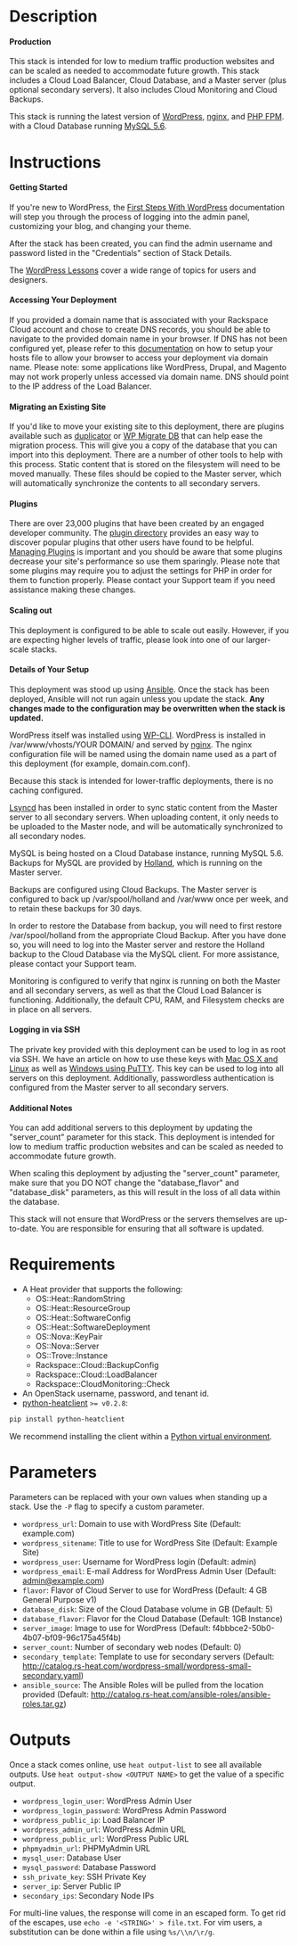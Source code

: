 Description
===========

#### Production

This stack is intended for low to medium traffic production
websites and can be scaled as needed to accommodate future
growth.  This stack includes a Cloud Load Balancer, Cloud
Database, and a Master server (plus optional secondary
servers).  It also includes Cloud Monitoring and Cloud
Backups.

This stack is running the latest version of
[WordPress](http://wordpress.org/about/),
[nginx](https://www.nginx.com/),
and [PHP FPM](http://php-fpm.org/).
with a Cloud Database running
[MySQL 5.6](http://www.mysql.com/about/).


Instructions
===========

#### Getting Started
If you're new to WordPress, the [First Steps With
WordPress](http://codex.wordpress.org/First_Steps_With_WordPress)
documentation will step you through the process of logging into the admin
panel, customizing your blog, and changing your theme.

After the stack has been created, you can find the admin username and
password listed in the "Credentials" section of Stack Details.

The [WordPress Lessons](http://codex.wordpress.org/WordPress_Lessons) cover a
wide range of topics for users and designers.

#### Accessing Your Deployment
If you provided a domain name that is associated with your Rackspace Cloud
account and chose to create DNS records, you should be able to navigate to
the provided domain name in your browser. If DNS has not been configured yet,
please refer to this
[documentation](http://www.rackspace.com/knowledge_center/article/how-do-i-modify-my-hosts-file)
on how to setup your hosts file to allow your browser to access your
deployment via domain name. Please note: some applications like WordPress,
Drupal, and Magento may not work properly unless accessed via domain name.
DNS should point to the IP address of the Load Balancer.

#### Migrating an Existing Site
If you'd like to move your existing site to this deployment, there are
plugins available such as
[duplicator](http://wordpress.org/plugins/duplicator/) or [WP Migrate
DB](http://wordpress.org/plugins/wp-migrate-db/) that can help ease the
migration process.  This will give you a copy of the database that you can
import into this deployment.  There are a number of other tools to help with
this process.  Static content that is stored on the filesystem will need to
be moved manually.  These files should be copied to the Master server, which
will automatically synchronize the contents to all secondary servers.

#### Plugins
There are over 23,000 plugins that have been created by an engaged developer
community. The [plugin directory](http://wordpress.org/extend/plugins/)
provides an easy way to discover popular plugins that other users have found
to be helpful. [Managing
Plugins](https://codex.wordpress.org/Managing_Plugins) is important and you
should be aware that some plugins decrease your site's performance so use
them sparingly.  Please note that some plugins may require you to adjust the
settings for PHP in order for them to function properly.  Please contact
your Support team if you need assistance making these changes.

#### Scaling out
This deployment is configured to be able to scale out easily.  However,
if you are expecting higher levels of traffic, please look into one of our
larger-scale stacks.

#### Details of Your Setup
This deployment was stood up using [Ansible](http://www.ansible.com/).
Once the stack has been deployed, Ansible will not run again unless you update the
stack. **Any changes made to the configuration may be overwritten when the stack
is updated.**

WordPress itself was installed using [WP-CLI](http://wp-cli.org/). WordPress
is installed in /var/www/vhosts/YOUR DOMAIN/ and served by [nginx](https://www.nginx.com/).
The nginx configuration file will be named using the domain name used as a
part of this deployment (for example, domain.com.conf).

Because this stack is intended for lower-traffic deployments, there is no
caching configured.

[Lsyncd](https://github.com/axkibe/lsyncd) has been installed in order to
sync static content from the Master server to all secondary servers.
When uploading content, it only needs to be uploaded to the Master node,
and will be automatically synchronized to all secondary nodes.

MySQL is being hosted on a Cloud Database instance, running MySQL 5.6.
Backups for MySQL are provided by [Holland](http://wiki.hollandbackup.org/),
which is running on the Master server.

Backups are configured using Cloud Backups.  The Master server is configured
to back up /var/spool/holland and /var/www once per week, and to retain
these backups for 30 days.

In order to restore the Database from backup, you will need to first restore
/var/spool/holland from the appropriate Cloud Backup.  After you have done so,
you will need to log into the Master server and restore the Holland backup
to the Cloud Database via the MySQL client.  For more assistance, please
contact your Support team.

Monitoring is configured to verify that nginx is running on both the Master
and all secondary servers, as well as that the Cloud Load Balancer is
functioning.  Additionally, the default CPU, RAM, and Filesystem checks
are in place on all servers.

#### Logging in via SSH
The private key provided with this deployment can be used to log in as
root via SSH. We have an article on how to use these keys with [Mac OS X and
Linux](http://www.rackspace.com/knowledge_center/article/logging-in-with-a-ssh-private-key-on-linuxmac)
as well as [Windows using
PuTTY](http://www.rackspace.com/knowledge_center/article/logging-in-with-a-ssh-private-key-on-windows).
This key can be used to log into all servers on this deployment.
Additionally, passwordless authentication is configured from the Master
server to all secondary servers.

#### Additional Notes
You can add additional servers to this deployment by updating the
"server_count" parameter for this stack. This deployment is
intended for low to medium traffic production websites and can be
scaled as needed to accommodate future growth.

When scaling this deployment by adjusting the "server_count" parameter,
make sure that you DO NOT change the "database_flavor" and "database_disk"
parameters, as this will result in the loss of all data within the
database.

This stack will not ensure that WordPress or the servers themselves are
up-to-date.  You are responsible for ensuring that all software is
updated.


Requirements
============
* A Heat provider that supports the following:
  * OS::Heat::RandomString
  * OS::Heat::ResourceGroup
  * OS::Heat::SoftwareConfig
  * OS::Heat::SoftwareDeployment
  * OS::Nova::KeyPair
  * OS::Nova::Server
  * OS::Trove::Instance
  * Rackspace::Cloud::BackupConfig
  * Rackspace::Cloud::LoadBalancer
  * Rackspace::CloudMonitoring::Check
* An OpenStack username, password, and tenant id.
* [python-heatclient](https://github.com/openstack/python-heatclient)
`>= v0.2.8`:

```bash
pip install python-heatclient
```

We recommend installing the client within a [Python virtual
environment](http://www.virtualenv.org/).

Parameters
==========
Parameters can be replaced with your own values when standing up a stack. Use
the `-P` flag to specify a custom parameter.

* `wordpress_url`: Domain to use with WordPress Site (Default: example.com)
* `wordpress_sitename`: Title to use for WordPress Site (Default: Example Site)
* `wordpress_user`: Username for WordPress login (Default: admin)
* `wordpress_email`: E-mail Address for WordPress Admin User (Default: admin@example.com)
* `flavor`: Flavor of Cloud Server to use for WordPress (Default: 4 GB General Purpose v1)
* `database_disk`: Size of the Cloud Database volume in GB (Default: 5)
* `database_flavor`: Flavor for the Cloud Database (Default: 1GB Instance)
* `server_image`: Image to use for WordPress (Default: f4bbbce2-50b0-4b07-bf09-96c175a45f4b)
* `server_count`: Number of secondary web nodes (Default: 0)
* `secondary_template`: Template to use for secondary servers (Default: http://catalog.rs-heat.com/wordpress-small/wordpress-small-secondary.yaml)
* `ansible_source`: The Ansible Roles will be pulled from the location provided (Default: http://catalog.rs-heat.com/ansible-roles/ansible-roles.tar.gz)

Outputs
=======
Once a stack comes online, use `heat output-list` to see all available outputs.
Use `heat output-show <OUTPUT NAME>` to get the value of a specific output.

* `wordpress_login_user`: WordPress Admin User 
* `wordpress_login_password`: WordPress Admin Password 
* `wordpress_public_ip`: Load Balancer IP 
* `wordpress_admin_url`: WordPress Admin URL 
* `wordpress_public_url`: WordPress Public URL 
* `phpmyadmin_url`: PHPMyAdmin URL 
* `mysql_user`: Database User 
* `mysql_password`: Database Password 
* `ssh_private_key`: SSH Private Key 
* `server_ip`: Server Public IP 
* `secondary_ips`: Secondary Node IPs 

For multi-line values, the response will come in an escaped form. To get rid of
the escapes, use `echo -e '<STRING>' > file.txt`. For vim users, a substitution
can be done within a file using `%s/\\n/\r/g`.
